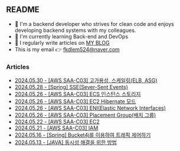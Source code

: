 
## README

- 🚀 I'm a backend developer who strives for clean code and enjoys developing backend systems with my colleagues.
- 🌱 I'm currently learning Back-end and DevOps
- 📝 I regularly write articles on [MY BLOG](https://velog.io/@jaymin_e/posts/)
- This is my email 👉  fkdlem524@naver.com

### Articles

- [2024.05.30 - [AWS SAA-C03] 고가용성, 스케일링(ELB, ASG)](https://velog.io/@jaymin_e/AWS-SAA-C03-%EA%B3%A0%EA%B0%80%EC%9A%A9%EC%84%B1-%EC%8A%A4%EC%BC%80%EC%9D%BC%EB%A7%81ELB-ASG) <br/>
- [2024.05.28 - [Spring] SSE(Sever-Sent Events)](https://velog.io/@jaymin_e/Spring-SSESever-Sent-Events) <br/>
- [2024.05.26 - [AWS SAA-C03] ECS 인스턴스 스토리지](https://velog.io/@jaymin_e/AWS-SAA-ECS-%EC%9D%B8%EC%8A%A4%ED%84%B4%EC%8A%A4-%EC%8A%A4%ED%86%A0%EB%A6%AC%EC%A7%80) <br/>
- [2024.05.26 - [AWS SAA-C03] EC2 Hibernate 모드](https://velog.io/@jaymin_e/AWS-SAA-EC2-Hibernate-%EB%AA%A8%EB%93%9C) <br/>
- [2024.05.26 - [AWS SAA-C03] ENI(Elastic Network Interfaces)](https://velog.io/@jaymin_e/AWS-SAA-C03-ENIElastic-Network-Interfaces) <br/>
- [2024.05.26 - [AWS SAA-C03] Placement Group(배치 그룹)](https://velog.io/@jaymin_e/AWS-SAA-C03-Placement-Group%EB%B0%B0%EC%B9%98-%EA%B7%B8%EB%A3%B9) <br/>
- [2024.05.22 - [AWS SAA-C03] EC2](https://velog.io/@jaymin_e/AWS-EC2) <br/>
- [2024.05.21 - [AWS SAA-C03] IAM](https://velog.io/@jaymin_e/AWS-IAM) <br/>
- [2024.05.16 - [Spring] Bucket4j를 이용하여 트래픽 제어하기](https://velog.io/@jaymin_e/Spring-Bucket4j%EB%A5%BC-%EC%9D%B4%EC%9A%A9%ED%95%98%EC%97%AC-%ED%8A%B8%EB%9E%98%ED%94%BD-%EC%A0%9C%EC%96%B4%ED%95%98%EA%B8%B0) <br/>
- [2024.05.13 - [JAVA] 동시성 해결을 위한 방법](https://velog.io/@jaymin_e/JAVA-%EB%8F%99%EC%8B%9C%EC%84%B1-%ED%95%B4%EA%B2%B0%EC%9D%84-%EC%9C%84%ED%95%9C-%EB%B0%A9%EB%B2%95) <br/>
